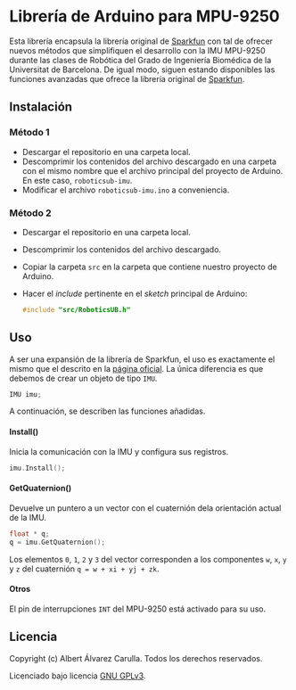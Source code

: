 # Librería de Arduino para MPU-9250

Esta librería encapsula la librería original de [Sparkfun](https://github.com/sparkfun/SparkFun_MPU-9250-DMP_Arduino_Library) con tal de ofrecer nuevos métodos que simplifiquen el desarrollo con la IMU MPU-9250 durante las clases de Robótica del Grado de Ingeniería Biomédica de la Universitat de Barcelona. De igual modo, siguen estando disponibles las funciones avanzadas que ofrece la librería original de [Sparkfun](https://github.com/sparkfun/SparkFun_MPU-9250-DMP_Arduino_Library).

## Instalación

###  Método 1

- Descargar el repositorio en una carpeta local.
- Descomprimir los contenidos del archivo descargado en una carpeta con el mismo nombre que el archivo principal del proyecto de Arduino. En este caso, `roboticsub-imu`.
- Modificar el archivo `roboticsub-imu.ino` a conveniencia.

### Método 2

- Descargar el repositorio en una carpeta local.

- Descomprimir los contenidos del archivo descargado.

- Copiar la carpeta `src` en la carpeta que contiene nuestro proyecto de Arduino.

- Hacer el *include* pertinente en el *sketch* principal de Arduino:

  ```c++
  #include "src/RoboticsUB.h"
  ```

## Uso

A ser una expansión de la librería de Sparkfun, el uso es exactamente el mismo que el descrito en la [página oficial](https://learn.sparkfun.com/tutorials/9dof-razor-imu-m0-hookup-guide#using-the-mpu-9250-dmp-arduino-library). La única diferencia es que debemos de crear un objeto de tipo `IMU`.

```c++
IMU imu;
```

A continuación, se describen las funciones añadidas.

#### Install()

Inicia la comunicación con la IMU y configura sus registros.

```c++
imu.Install();
```

#### GetQuaternion()

Devuelve un puntero a un vector con el cuaternión dela orientación actual de la IMU. 

```c++
float * q;
q = imu.GetQuaternion();
```

Los elementos `0`, `1`, `2` y `3` del vector corresponden a los componentes `w`, `x`, `y` y `z` del cuaternión `q = w + xi + yj + zk`.

#### Otros

El pin de interrupciones `INT` del MPU-9250 está activado para su uso.

## Licencia

Copyright (c) Albert Álvarez Carulla. Todos los derechos reservados.

Licenciado bajo licencia [GNU GPLv3](./LICENSE).